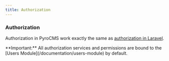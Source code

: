 ```yaml
---
title: Authorization
---
```


### Authorization

Authorization in PyroCMS work exactly the same as [authorization in Laravel](https://laravel.com/docs/5.3/authorization).

<div class="alert alert-danger">**Important:** All authorization services and permissions are bound to the [Users Module](/documentation/users-module) by default.</div>
